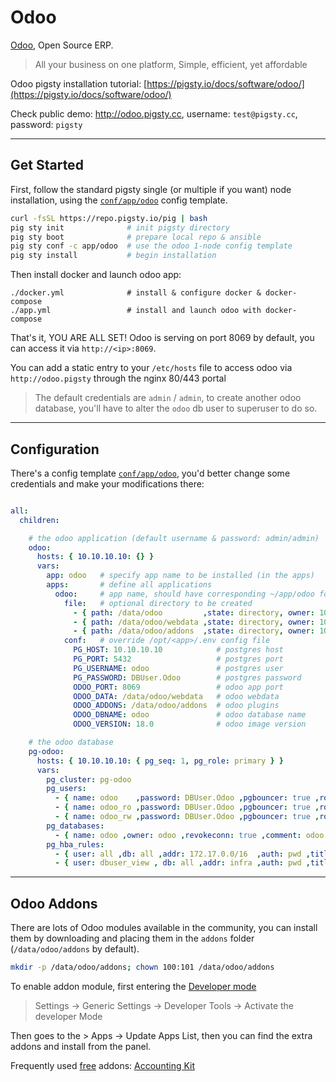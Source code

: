 # Odoo

[Odoo](https://www.odoo.com/), Open Source ERP.

> All your business on one platform, Simple, efficient, yet affordable

Odoo pigsty installation tutorial: [https://pigsty.io/docs/software/odoo/](https://pigsty.io/docs/software/odoo/)

Check public demo: http://odoo.pigsty.cc, username: `test@pigsty.cc`, password: `pigsty`


--------

## Get Started

First, follow the standard pigsty single (or multiple if you want) node installation, using the [`conf/app/odoo`](https://github.com/Vonng/pigsty/blob/main/conf/app/odoo.yml) config template.

```bash
curl -fsSL https://repo.pigsty.io/pig | bash
pig sty init              # init pigsty directory
pig sty boot              # prepare local repo & ansible
pig sty conf -c app/odoo  # use the odoo 1-node config template
pig sty install           # begin installation
```

Then install docker and launch odoo app:

```
./docker.yml              # install & configure docker & docker-compose
./app.yml                 # install and launch odoo with docker-compose
```

That's it, YOU ARE ALL SET! Odoo is serving on port 8069 by default, you can access it via `http://<ip>:8069`.

You can add a static entry to your `/etc/hosts` file to access odoo via `http://odoo.pigsty` through the nginx 80/443 portal

> The default credentials are `admin` / `admin`, to create another odoo database, you'll have to alter the `odoo` db user to superuser to do so.



--------

## Configuration

There's a config template [`conf/app/odoo`](https://github.com/Vonng/pigsty/blob/main/conf/app/odoo.yml), you'd better change some credentials and make your modifications there:

```yaml

all:
  children:

    # the odoo application (default username & password: admin/admin)
    odoo:
      hosts: { 10.10.10.10: {} }
      vars:
        app: odoo   # specify app name to be installed (in the apps)
        apps:       # define all applications
          odoo:     # app name, should have corresponding ~/app/odoo folder
            file:   # optional directory to be created
              - { path: /data/odoo         ,state: directory, owner: 100, group: 101 }
              - { path: /data/odoo/webdata ,state: directory, owner: 100, group: 101 }
              - { path: /data/odoo/addons  ,state: directory, owner: 100, group: 101 }
            conf:   # override /opt/<app>/.env config file
              PG_HOST: 10.10.10.10            # postgres host
              PG_PORT: 5432                   # postgres port
              PG_USERNAME: odoo               # postgres user
              PG_PASSWORD: DBUser.Odoo        # postgres password
              ODOO_PORT: 8069                 # odoo app port
              ODOO_DATA: /data/odoo/webdata   # odoo webdata
              ODOO_ADDONS: /data/odoo/addons  # odoo plugins
              ODOO_DBNAME: odoo               # odoo database name
              ODOO_VERSION: 18.0              # odoo image version

    # the odoo database
    pg-odoo:
      hosts: { 10.10.10.10: { pg_seq: 1, pg_role: primary } }
      vars:
        pg_cluster: pg-odoo
        pg_users:
          - { name: odoo    ,password: DBUser.Odoo ,pgbouncer: true ,roles: [ dbrole_admin ] ,createdb: true ,comment: admin user for odoo service }
          - { name: odoo_ro ,password: DBUser.Odoo ,pgbouncer: true ,roles: [ dbrole_readonly ]  ,comment: read only user for odoo service  }
          - { name: odoo_rw ,password: DBUser.Odoo ,pgbouncer: true ,roles: [ dbrole_readwrite ] ,comment: read write user for odoo service }
        pg_databases:
          - { name: odoo ,owner: odoo ,revokeconn: true ,comment: odoo main database  }
        pg_hba_rules:
          - { user: all ,db: all ,addr: 172.17.0.0/16  ,auth: pwd ,title: 'allow access from local docker network' }
          - { user: dbuser_view , db: all ,addr: infra ,auth: pwd ,title: 'allow grafana dashboard access cmdb from infra nodes' }

```



-------

## Odoo Addons

There are lots of Odoo modules available in the community, you can install them by downloading and placing them in the `addons` folder (`/data/odoo/addons` by default).

```bash
mkdir -p /data/odoo/addons; chown 100:101 /data/odoo/addons
```

To enable addon module, first entering the [Developer mode](https://www.odoo.com/documentation/18.0/applications/general/developer_mode.html)

> Settings -> Generic Settings -> Developer Tools -> Activate the developer Mode

Then goes to the > Apps -> Update Apps List, then you can find the extra addons and install from the panel.

Frequently used [free](https://apps.odoo.com/apps/modules/browse?order=Downloads) addons: [Accounting Kit](https://apps.odoo.com/apps/modules/18.0/base_accounting_kit/)
